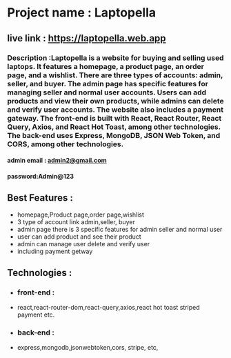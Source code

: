 # Project name : Laptopella
## live link : https://laptopella.web.app
### Description :Laptopella is a website for buying and selling used laptops. It features a homepage, a product page, an order page, and a wishlist. There are three types of accounts: admin, seller, and buyer. The admin page has specific features for managing seller and normal user accounts. Users can add products and view their own products, while admins can delete and verify user accounts. The website also includes a payment gateway. The front-end is built with React, React Router, React Query, Axios, and React Hot Toast, among other technologies. The back-end uses Express, MongoDB, JSON Web Token, and CORS, among other technologies.

#### admin email : admin2@gmail.com
#### password:Admin@123

## Best Features :
- homepage,Product page,order page,wishlist 
- 3 type of account link admin,seller, buyer
- admin page there is 3 specific features for admin seller and normal user
- user can add product and see their product 
- admin can manage user delete and verify user
- including payment getway

## Technologies :

- ### front-end :
- react,react-router-dom,react-query,axios,react hot toast striped payment etc.
- ### back-end :
- express,mongodb,jsonwebtoken,cors, stripe, etc,

